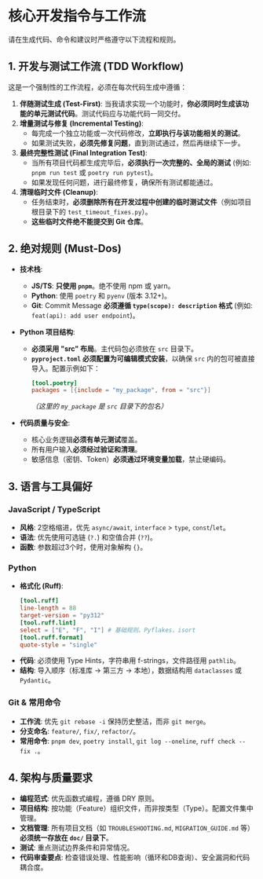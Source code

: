 # 核心开发指令与工作流

请在生成代码、命令和建议时严格遵守以下流程和规则。

## 1. 开发与测试工作流 (TDD Workflow)

这是一个强制性的工作流程，必须在每次代码生成中遵循：

1.  **伴随测试生成 (Test-First)**: 当我请求实现一个功能时，**你必须同时生成该功能的单元测试代码**。测试代码应与功能代码一同交付。
2.  **增量测试与修复 (Incremental Testing)**:
    - 每完成一个独立功能或一次代码修改，**立即执行与该功能相关的测试**。
    - 如果测试失败，**必须先修复问题**，直到测试通过，然后再继续下一步。
3.  **最终完整性测试 (Final Integration Test)**:
    - 当所有项目代码都生成完毕后，**必须执行一次完整的、全局的测试** (例如: `pnpm run test` 或 `poetry run pytest`)。
    - 如果发现任何问题，进行最终修复，确保所有测试都能通过。
4.  **清理临时文件 (Cleanup)**:
    - 任务结束时，**必须删除所有在开发过程中创建的临时测试文件**（例如项目根目录下的 `test_timeout_fixes.py`）。
    - **这些临时文件绝不能提交到 Git 仓库**。

## 2. 绝对规则 (Must-Dos)

- **技术栈**:
    - **JS/TS**: **只使用 `pnpm`**。绝不使用 npm 或 yarn。
    - **Python**: 使用 `poetry` 和 `pyenv` (版本 3.12+)。
    - **Git**: Commit Message **必须遵循 `type(scope): description` 格式** (例如: `feat(api): add user endpoint`)。

- **Python 项目结构**:
    - **必须采用 "src" 布局**。主代码包必须放在 `src` 目录下。
    - **`pyproject.toml` 必须配置为可编辑模式安装**，以确保 `src` 内的包可被直接导入。配置示例如下：
      ```toml
      [tool.poetry]
      packages = [{include = "my_package", from = "src"}]
      ```
      _（这里的 `my_package` 是 `src` 目录下的包名）_

- **代码质量与安全**:
    - 核心业务逻辑**必须有单元测试**覆盖。
    - 所有用户输入**必须经过验证和清理**。
    - 敏感信息（密钥、Token）**必须通过环境变量加载**，禁止硬编码。

## 3. 语言与工具偏好

### JavaScript / TypeScript
- **风格**: 2空格缩进，优先 `async/await`, `interface` > `type`, `const`/`let`。
- **语法**: 优先使用可选链 (`?.`) 和空值合并 (`??`)。
- **函数**: 参数超过3个时，使用对象解构 `{}`。

### Python
- **格式化 (Ruff)**:
  ```toml
  [tool.ruff]
  line-length = 88
  target-version = "py312"
  [tool.ruff.lint]
  select = ["E", "F", "I"] # 基础规则、Pyflakes、isort
  [tool.ruff.format]
  quote-style = "single"
  ```
- **代码**: 必须使用 Type Hints，字符串用 f-strings，文件路径用 `pathlib`。
- **结构**: 导入顺序（标准库 → 第三方 → 本地），数据结构用 `dataclasses` 或 `Pydantic`。

### Git & 常用命令
- **工作流**: 优先 `git rebase -i` 保持历史整洁，而非 `git merge`。
- **分支命名**: `feature/`, `fix/`, `refactor/`。
- **常用命令**: `pnpm dev`, `poetry install`, `git log --oneline`, `ruff check --fix .`。

## 4. 架构与质量要求

- **编程范式**: 优先函数式编程，遵循 DRY 原则。
- **项目结构**: 按功能（Feature）组织文件，而非按类型（Type）。配置文件集中管理。
- **文档管理**: 所有项目文档（如 `TROUBLESHOOTING.md`, `MIGRATION_GUIDE.md` 等）**必须统一存放在 `doc/` 目录下**。
- **测试**: 重点测试边界条件和异常情况。
- **代码审查要点**: 检查错误处理、性能影响（循环和DB查询）、安全漏洞和代码耦合度。
